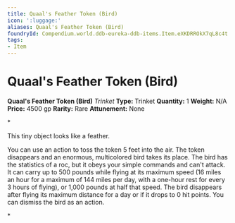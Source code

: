 ```yaml
---
title: Quaal's Feather Token (Bird)
icon: ':luggage:'
aliases: Quaal's Feather Token (Bird)
foundryId: Compendium.world.ddb-eureka-ddb-items.Item.eXKDRROkX7qL8c4t
tags:
- Item
---
```


# Quaal's Feather Token (Bird)

**Quaal's Feather Token (Bird)**
_Trinket_
**Type:** Trinket
**Quantity:** 1
**Weight:** N/A
**Price:** 4500 gp
**Rarity:** Rare
**Attunement:** None

*<p>This tiny object looks like a feather.

You can use an action to toss the token 5 feet into the air. The token disappears and an enormous, multicolored bird takes its place. The bird has the statistics of a roc, but it obeys your simple commands and can't attack. It can carry up to 500 pounds while flying at its maximum speed (16 miles an hour for a maximum of 144 miles per day, with a one-hour rest for every 3 hours of flying), or 1,000 pounds at half that speed. The bird disappears after flying its maximum distance for a day or if it drops to 0 hit points. You can dismiss the bird as an action.</p>*